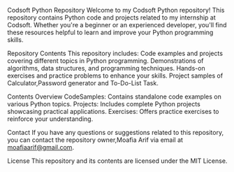 Codsoft Python Repository
Welcome to my Codsoft Python repository! This repository contains Python code and projects related to my internship at Codsoft. Whether you're a beginner or an experienced developer, you'll find these resources helpful to learn and improve your Python programming skills.

Repository Contents
This repository includes:
Code examples and projects covering different topics in Python programming.
Demonstrations of algorithms, data structures, and programming techniques.
Hands-on exercises and practice problems to enhance your skills.
Project samples of Calculator,Password generator and To-Do-List Task.

Contents Overview
CodeSamples: Contains standalone code examples on various Python topics.
Projects: Includes complete Python projects showcasing practical applications.
Exercises: Offers practice exercises to reinforce your understanding.

Contact
If you have any questions or suggestions related to this repository, you can contact the repository owner,Moafia Arif via email at moafiaarif@gmail.com.

License
This repository and its contents are licensed under the MIT License.
